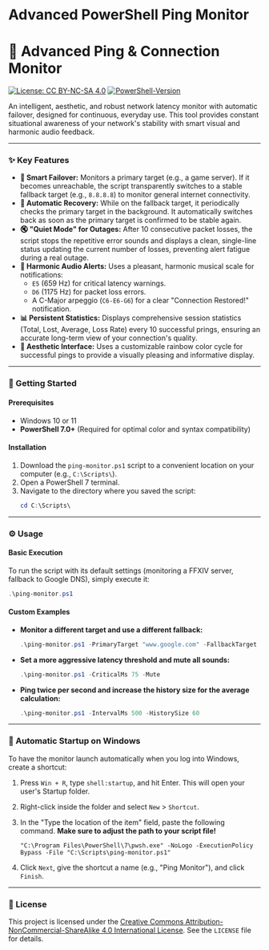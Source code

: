 # Advanced PowerShell Ping Monitor
# 📡 Advanced Ping & Connection Monitor

[![License: CC BY-NC-SA 4.0](https://img.shields.io/badge/License-CC%20BY--NC--SA%204.0-lightgrey.svg)](https://creativecommons.org/licenses/by-nc-sa/4.0/)
[![PowerShell-Version](https://img.shields.io/badge/PowerShell-7.0%2B-blue.svg)](https://github.com/PowerShell/PowerShell)

An intelligent, aesthetic, and robust network latency monitor with automatic failover, designed for continuous, everyday use. This tool provides constant situational awareness of your network's stability with smart visual and harmonic audio feedback.

---

### ✨ Key Features

*   **🎯 Smart Failover:** Monitors a primary target (e.g., a game server). If it becomes unreachable, the script transparently switches to a stable fallback target (e.g., `8.8.8.8`) to monitor general internet connectivity.
*   **🔄 Automatic Recovery:** While on the fallback target, it periodically checks the primary target in the background. It automatically switches back as soon as the primary target is confirmed to be stable again.
*   **🔇 "Quiet Mode" for Outages:** After 10 consecutive packet losses, the script stops the repetitive error sounds and displays a clean, single-line status updating the current number of losses, preventing alert fatigue during a real outage.
*   **🔔 Harmonic Audio Alerts:** Uses a pleasant, harmonic musical scale for notifications:
    *   `E5` (659 Hz) for critical latency warnings.
    *   `D6` (1175 Hz) for packet loss errors.
    *   A C-Major arpeggio (`C6-E6-G6`) for a clear "Connection Restored!" notification.
*   **📊 Persistent Statistics:** Displays comprehensive session statistics (Total, Lost, Average, Loss Rate) every 10 successful prings, ensuring an accurate long-term view of your connection's quality.
*   **🎨 Aesthetic Interface:** Uses a customizable rainbow color cycle for successful pings to provide a visually pleasing and informative display.

---

### 🚀 Getting Started

#### Prerequisites
*   Windows 10 or 11
*   **PowerShell 7.0+** (Required for optimal color and syntax compatibility)

#### Installation
1.  Download the `ping-monitor.ps1` script to a convenient location on your computer (e.g., `C:\Scripts\`).
2.  Open a PowerShell 7 terminal.
3.  Navigate to the directory where you saved the script:
    ```powershell
    cd C:\Scripts\
    ```

---

### ⚙️ Usage

#### Basic Execution
To run the script with its default settings (monitoring a FFXIV server, fallback to Google DNS), simply execute it:

```powershell
.\ping-monitor.ps1
```

#### Custom Examples

*   **Monitor a different target and use a different fallback:**
    ```powershell
    .\ping-monitor.ps1 -PrimaryTarget "www.google.com" -FallbackTarget "1.1.1.1"
    ```

*   **Set a more aggressive latency threshold and mute all sounds:**
    ```powershell
    .\ping-monitor.ps1 -CriticalMs 75 -Mute
    ```

*   **Ping twice per second and increase the history size for the average calculation:**
    ```powershell
    .\ping-monitor.ps1 -IntervalMs 500 -HistorySize 60
    ```

---

### 🔧 Automatic Startup on Windows

To have the monitor launch automatically when you log into Windows, create a shortcut:

1.  Press `Win + R`, type `shell:startup`, and hit Enter. This will open your user's Startup folder.
2.  Right-click inside the folder and select `New` > `Shortcut`.
3.  In the "Type the location of the item" field, paste the following command. **Make sure to adjust the path to your script file!**

    ```
    "C:\Program Files\PowerShell\7\pwsh.exe" -NoLogo -ExecutionPolicy Bypass -File "C:\Scripts\ping-monitor.ps1"
    ```
4.  Click `Next`, give the shortcut a name (e.g., "Ping Monitor"), and click `Finish`.

---

### 📜 License

This project is licensed under the [Creative Commons Attribution-NonCommercial-ShareAlike 4.0 International License](https://creativecommons.org/licenses/by-nc-sa/4.0/). See the `LICENSE` file for details.
